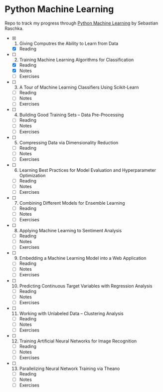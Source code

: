 # Python Machine Learning

Repo to track my progress through [Python Machine Learning](https://github.com/rasbt/python-machine-learning-book) by Sebastian Raschka.

- [X] 1. Giving Computres the Ability to Learn from Data
    - [X] Reading
- [ ] 2. Training Machine Learning Algorithms for Classification
    - [X] Reading
    - [X] Notes
    - [ ] Exercises
- [ ] 3. A Tour of Machine Learning Classifiers Using Scikit-Learn
    - [ ] Reading
    - [ ] Notes
    - [ ] Exercises
- [ ] 4. Building Good Training Sets – Data Pre-Processing
    - [ ] Reading
    - [ ] Notes
    - [ ] Exercises
- [ ] 5. Compressing Data via Dimensionality Reduction
    - [ ] Reading
    - [ ] Notes
    - [ ] Exercises
- [ ] 6. Learning Best Practices for Model Evaluation and Hyperparameter Optimization
    - [ ] Reading
    - [ ] Notes
    - [ ] Exercises
- [ ] 7. Combining Different Models for Ensemble Learning
    - [ ] Reading
    - [ ] Notes
    - [ ] Exercises
- [ ] 8. Applying Machine Learning to Sentiment Analysis
    - [ ] Reading
    - [ ] Notes
    - [ ] Exercises
- [ ] 9. Embedding a Machine Learning Model into a Web Application
    - [ ] Reading
    - [ ] Notes
    - [ ] Exercises
- [ ] 10. Predicting Continuous Target Variables with Regression Analysis
    - [ ] Reading
    - [ ] Notes
    - [ ] Exercises
- [ ] 11. Working with Unlabeled Data – Clustering Analysis
    - [ ] Reading
    - [ ] Notes
    - [ ] Exercises
- [ ] 12. Training Artificial Neural Networks for Image Recognition
    - [ ] Reading
    - [ ] Notes
    - [ ] Exercises
- [ ] 13. Parallelizing Neural Network Training via Theano
    - [ ] Reading
    - [ ] Notes
    - [ ] Exercises
